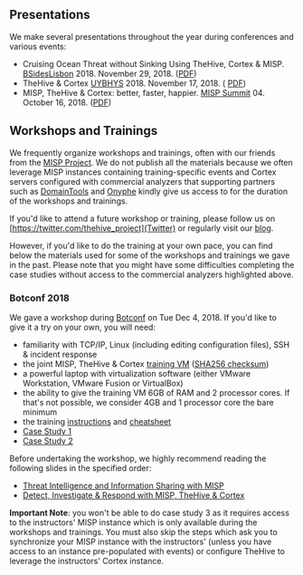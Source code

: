 ## Presentations
We make several presentations throughout the year during conferences and various events:

- Cruising Ocean Threat without Sinking Using TheHive, Cortex & MISP. [BSidesLisbon](https://bsideslisbon.org) 2018. November 29, 2018. ([PDF](TLP-WHITE-Bsides_Lisbon2018-TheHive_Cortex_MISP.pdf))
- TheHive & Cortex [UYBHYS](https://www.unlockyourbrain.bzh/) 2018. November 17, 2018. ( [PDF](TLP-WHITE-TheHive-Cortex_UYBHYS18.pdf))
- MISP, TheHive & Cortex: better, faster, happier. [MISP Summit](https://www.hack.lu/misp-summit/) 04. October 16, 2018.
([PDF](TLP-WHITE-TheHive-MISP_Summit_04v2.pdf))

## Workshops and Trainings
We frequently organize workshops and trainings, often with our friends from the [MISP Project](https://www.misp-project.org/). We do not publish all the materials because we often leverage MISP instances containing training-specific events and Cortex servers configured with commercial analyzers that supporting partners such as [DomainTools](https://www.domaintools.com/) and [Onyphe](https://www.onyphe.io/) kindly give us access to for the duration of the workshops and trainings.

If you'd like to attend a future workshop or training, please follow us on [https://twitter.com/thehive_project](Twitter) or regularly visit our [blog](https://blog.thehive-project.org). 

However, if you'd like to do the training at your own pace, you can find below the materials used for some of the workshops and trainings we gave in the past. Please note that you might have some difficulties completing the case studies without access to the commercial analyzers highlighted above.

### Botconf 2018
We gave a workshop during [Botconf](https://www.botconf.eu/) on Tue Dec 4, 2018. If you'd like to give it a try on your own, you will need:
- familiarity with TCP/IP, Linux (including editing configuration files), SSH & incident response
- the joint MISP, TheHive & Cortex [training VM](https://www.circl.lu/misp-training-images/thehive-misp.ova) ([SHA256 checksum](https://www.circl.lu/misp-training-images/checksums/packer_virtualbox-iso_virtualbox-iso_sha256.checksum))
- a powerful laptop with virtualization software (either VMware Workstation, VMware Fusion or VirtualBox)
- the ability to give the training VM 6GB of RAM and 2 processor cores. If that's not possible, we consider 4GB and 1 processor core the bare minimum
- the training [instructions](Botconf%202018/Instructions%20&%20Slides/Instructions.pdf) and [cheatsheet](Botconf%202018/Instructions%20&%20Slides/Cheatsheet.pdf)
- [Case Study 1](Botconf%202018/Case%20Studies/Case1-JoeSmith)
- [Case Study 2](Botconf%202018/Case%20Studies/Case2-AlertFeeder)

Before undertaking the workshop, we highly recommend reading the following slides in the specified order:
- [Threat Intelligence and Information Sharing with MISP](Botconf%202018/Instructions%20&%20Slides/TLP-WHITE-Botconf2018-MISP_CTI_Info_Sharing.pdf)
- [Detect, Investigate & Respond with MISP, TheHive & Cortex](Botconf%202018/Instructions%20&%20Slides/TLP-WHITE-Botconf2018-WS3-MISP_TheHive_Cortex.pdf)

**Important Note**: you won't be able to do case study 3 as it requires access to the instructors' MISP instance which is only available during the workshops and trainings. You must also skip the steps which ask you to synchronize your MISP instance with the instructors' (unless you have access to an instance pre-populated with events) or configure TheHive to leverage the instructors' Cortex instance.